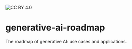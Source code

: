 ![CC BY 4.0](https://img.shields.io/badge/License-CC%20BY%204.0-lightgrey.svg)

# generative-ai-roadmap

The roadmap of generative AI: use cases and applications.
